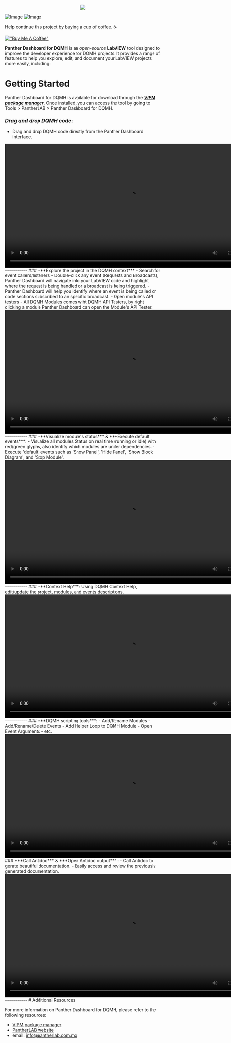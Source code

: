 <p align="center">
  <img src="https://github.com/PantherLAB/PantherDashboard/assets/5545396/75c3d5d2-625b-4848-9e4e-329e507a3b69" />
</p>

[![Image](https://www.vipm.io/package/pantherlab_lib_panther_dashboard/badge.svg?metric=installs)](https://www.vipm.io/package/pantherlab_lib_panther_dashboard/) [![Image](https://www.vipm.io/package/pantherlab_lib_panther_dashboard/badge.svg?metric=stars)](https://www.vipm.io/package/pantherlab_lib_panther_dashboard/)


Help continue this project by buying a cup of coffee. ☕ 

[!["Buy Me A Coffee"](https://www.buymeacoffee.com/assets/img/custom_images/orange_img.png)](https://www.buymeacoffee.com/enoearias)

**Panther Dashboard for DQMH** is an _open-source_ **LabVIEW** tool designed to improve the developer experience for DQMH projects. It provides a range of features to help you explore, edit, and document your LabVIEW projects more easily, including:

# Getting Started

Panther Dashboard for DQMH is available for download through the ***[VIPM package manager](https://www.vipm.io/package/pantherlab_lib_panther_dashboard/)***. Once installed, you can access the tool by going to Tools > PantherLAB > Panther Dashboard for DQMH.

### ***Drag and drop DQMH code***:
- Drag and drop DQMH code directly from the Panther Dashboard interface.
<video width="800" controls>
  <source src="https://github.com/PantherLAB/PantherDashboard/assets/5545396/ef35bf20-b52a-4df7-b905-04c08e000051" type="video/mp4">
   Your browser does not support the video tag.
</video>
-----------
### ***Explore the project in the DQMH context*** 
  - Search for event callers/listeners 
    - Double-click any event (Requests and Broadcasts), Panther Dashboard will navigate into your LabVIEW code and highlight where the request is being handled or a broadcast is being triggered.
    - Panther Dashboard will help you identify where an event is being called or code sections subscribed to an specific broadcast.
  - Open module's API testers
    - All DQMH Modules comes wiht DQMH API Testers, by right clicking a module Panther Dashboard can open the Module's API Tester.
<video width="800" controls>
  <source src="https://github.com/PantherLAB/PantherDashboard/assets/5545396/e7e6ce9d-0a33-4092-91d7-1ac6c02597d5" type="video/mp4">
   Your browser does not support the video tag.
</video>
-----------
### ***Visualize module's status*** & ***Execute default events***:
  - Visualize all modules Status on real time (running or idle) with red/green glyphs, also identify which modules are under dependencies.
  - Execute 'default' events such as 'Show Panel', 'Hide Panel', 'Show Block Diagram', and 'Stop Module'.
<video width="800" controls>
  <source src="https://github.com/PantherLAB/PantherDashboard/assets/5545396/070c8f3d-6b88-4663-a9a2-e07a7a722b76" type="video/mp4">
   Your browser does not support the video tag.
</video>
-----------
### ***Context Help***: Using DQMH Context Help, edit/update the project, modules, and events descriptions.
<video width="800" controls>
  <source src="https://github.com/PantherLAB/PantherDashboard/assets/5545396/0cb6246f-4cc6-4d0f-9043-d3ae800a1d68" type="video/mp4">
   Your browser does not support the video tag.
</video>
-----------
### ***DQMH scripting tools***: 
- Add/Rename Modules
- Add/Rename/Delete Events
- Add Helper Loop to DQMH Module
- Open Event Arguments
- etc.
<video width="800" controls>
  <source src="https://github.com/PantherLAB/PantherDashboard/assets/5545396/4fce462e-0fb5-4260-9254-9e9f548b0a72" type="video/mp4">
   Your browser does not support the video tag.
</video>
### ***Call Antidoc*** & ***Open Antidoc output*** :
  - Call Antidoc to gerate beautiful documentation.
  - Easily access and review the previously generated documentation.
  <video width="800" controls>
  <source src="https://github.com/PantherLAB/PantherDashboard/assets/5545396/9700189d-e956-4084-b7a3-5877d5219926" type="video/mp4">
   Your browser does not support the video tag.
</video>
-----------
# Additional Resources

For more information on Panther Dashboard for DQMH, please refer to the following resources:

- [VIPM package manager](https://www.vipm.io/package/pantherlab_lib_panther_dashboard/)
- [PantherLAB website](https://pantherlab.com.mx/)
- email: info@pantherlab.com.mx
 

 
